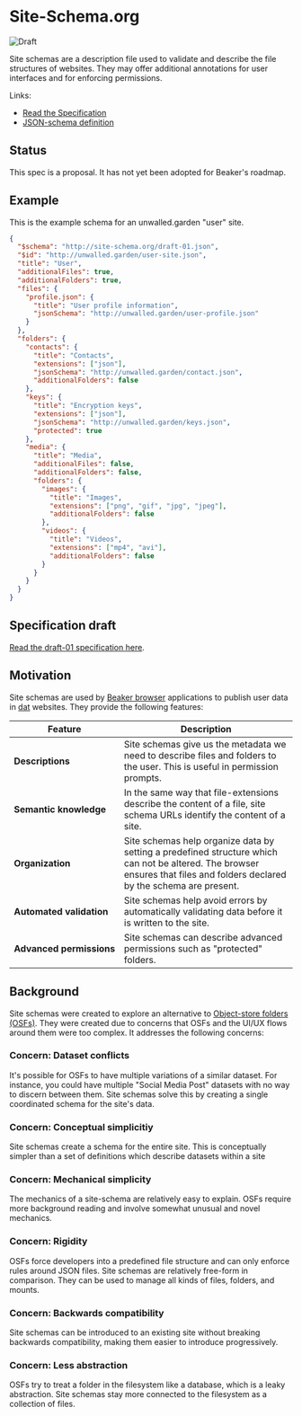 # Site-Schema.org

![Draft](https://img.shields.io/badge/Draft-In%20progress-yellow.svg)

Site schemas are a description file used to validate and describe the file structures of websites. They may offer additional annotations for user interfaces and for enforcing permissions.

Links:

 - [Read the Specification](./draft-01.md)
 - [JSON-schema definition](./draft-01.json)

## Status

This spec is a proposal. It has not yet been adopted for Beaker's roadmap.

## Example

This is the example schema for an unwalled.garden "user" site.

```json
{
  "$schema": "http://site-schema.org/draft-01.json",
  "$id": "http://unwalled.garden/user-site.json",
  "title": "User",
  "additionalFiles": true,
  "additionalFolders": true,
  "files": {
    "profile.json": {
      "title": "User profile information",
      "jsonSchema": "http://unwalled.garden/user-profile.json"
    }
  },
  "folders": {
    "contacts": {
      "title": "Contacts",
      "extensions": ["json"],
      "jsonSchema": "http://unwalled.garden/contact.json",
      "additionalFolders": false
    },
    "keys": {
      "title": "Encryption keys",
      "extensions": ["json"],
      "jsonSchema": "http://unwalled.garden/keys.json",
      "protected": true
    },
    "media": {
      "title": "Media",
      "additionalFiles": false,
      "additionalFolders": false,
      "folders": {
        "images": {
          "title": "Images",
          "extensions": ["png", "gif", "jpg", "jpeg"],
          "additionalFolders": false
        },
        "videos": {
          "title": "Videos",
          "extensions": ["mp4", "avi"],
          "additionalFolders": false
        }
      }
    }
  }
}
```

## Specification draft

[Read the draft-01 specification here](./draft-01.md).

## Motivation

Site schemas are used by [Beaker browser](https://beakerbrowser.com) applications to publish user data in [dat](https://datproject.org) websites. They provide the following features:

|Feature|Description|
|-|-|
|**Descriptions**|Site schemas give us the metadata we need to describe files and folders to the user. This is useful in permission prompts.|
|**Semantic&nbsp;knowledge**|In the same way that file-extensions describe the content of a file, site schema URLs identify the content of a site.|
|**Organization**|Site schemas help organize data by setting a predefined structure which can not be altered. The browser ensures that files and folders declared by the schema are present.|
|**Automated&nbsp;validation**|Site schemas help avoid errors by automatically validating data before it is written to the site.|
|**Advanced&nbsp;permissions**|Site schemas can describe advanced permissions such as "protected" folders.|

## Background

Site schemas were created to explore an alternative to [Object-store folders (OSFs)](https://github.com/beakerbrowser/specs/blob/master/object-store-folder.md). They were created due to concerns that OSFs and the UI/UX flows around them were too complex. It addresses the following concerns:

### Concern: Dataset conflicts

It's possible for OSFs to have multiple variations of a similar dataset. For instance, you could have multiple "Social Media Post" datasets with no way to discern between them. Site schemas solve this by creating a single coordinated schema for the site's data.

### Concern: Conceptual simplicitiy

Site schemas create a schema for the entire site. This is conceptually simpler than a set of definitions which describe datasets within a site

### Concern: Mechanical simplicity

The mechanics of a site-schema are relatively easy to explain. OSFs require more background reading and involve somewhat unusual and novel mechanics.

### Concern: Rigidity

OSFs force developers into a predefined file structure and can only enforce rules around JSON files. Site schemas are relatively free-form in comparison. They can be used to manage all kinds of files, folders, and mounts.

### Concern: Backwards compatibility

Site schemas can be introduced to an existing site without breaking backwards compatibility, making them easier to introduce progressively.

### Concern: Less abstraction

OSFs try to treat a folder in the filesystem like a database, which is a leaky abstraction. Site schemas stay more connected to the filesystem as a collection of files.
